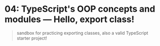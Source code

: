 # 04: TypeScript's OOP concepts and modules &mdash; Hello, export class!
> sandbox for practicing exporting classes, also a valid TypeScript starter project!
